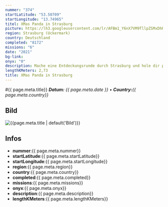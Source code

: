 ```yaml
---
nummer: "374"
startLatitude: "53.50709"
startLongitude: "13.74965"
titel: XMas Panda in Strasburg
picture: https://lh3.googleusercontent.com/lr/AFBm1_Y6nX7VM9TllpZSMxDhRjb3w23jw3DpCnNN3VlSeMJ_G1hl5KCy-k3_ceNoJa3_wnl3sIpADf8PyPY0OMtUz9Soxa8hh1nRPCr9fws3vbgGoVkBJQA8-JCgztkQha6qlyau9HNe0tdLZFjOZtlyIp1tpBcLq2kCh94yevEYsh2cyMuOGOmWKNJGd1Cof67Zfmyy1R9EWTWR3aNH30jTbgYLr1vW7dKZ_sKGwQnuGrkzgxqnL3SJXPDmmwEqu3ROwxJSayBGc5cnY4l1IN38D6SaYJalS5M_YIjB0OxI2aNXUVK1iGbHtjcKdCrPdoUtPgrohOmxOiXvSK7bz7Q58qy__6ChIpQHjG9R_MEwriCk4Io7Tlu8ADaHUUlvjmIKOznMCDgkUjg6zDgueKAbrAwqQYVqSrMQE4m0OMy-lGeFeRRdINc74rzHdJVz2Ot6T9czCQLyAOWBQlt2SvNUQMwyFttUiFYHFkmt39Z7oNk2Go2DQWZ1cqKme4zWGAaUea_NPxKIyDrxjcmKyzX_VWJRqgtuvAGhvnMeDhpOaQdo_cwoSFmOdI2FPCUU2FyeyzHjBTjyVb4YZKn4DS3SIf_0CbyCl30-xLKrXatLg2y1SObFnRXAhxc5DkUVT63a33XEOWwYOz5iAoxUVSmvLtXtyuGFAIWAvsQhgsGAp3oKBo_GIf8N3BkMdl9Dhajsh0e0Vn1WDl9GXF9ehwaSbuClZ66fSvUrJEgRnwIGexNowbsWmx-8rUs5qeTABTrw4gIyd9Vqp-DIsgA08D6CpXK4ijQS-y7IZ3dl9RiNqBYLZbLBtk4kGZlMJJf4_1A2qAvKuMUff2awTf_OhWbxPoyfzyEtVkg
region: Strasburg (Uckermark)
country: Deutschland
completed: "8172"
missions: "6"
date: "2021"
bg-link: 
onyx: "0"
description: Mache eine Entdeckungsrunde durch Strasburg und hole dir paar XMas Panda ins Profil
lengthKMeters: 2,73
title: XMas Panda in Strasburg
---
```


#{{ page.meta.title}}
_**Datum:** {{ page.meta.date }} • **Country:**{{ page.meta.country}}_

## Bild
![{{page.meta.title | default('Bild')}}]({{page.meta.picture}})

## Infos
- **nummer**:{{ page.meta.nummer}}
- **startLatitude**:{{ page.meta.startLatitude}}
- **startLongitude**:{{ page.meta.startLongitude}}
- **region**:{{ page.meta.region}}
- **country**:{{ page.meta.country}}
- **completed**:{{ page.meta.completed}}
- **missions**:{{ page.meta.missions}}
- **onyx**:{{ page.meta.onyx}}
- **description**:{{ page.meta.description}}
- **lengthKMeters**:{{ page.meta.lengthKMeters}}

